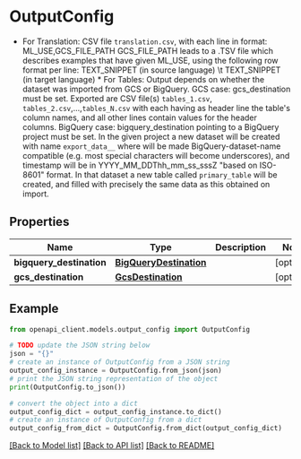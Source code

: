 # OutputConfig

* For Translation: CSV file `translation.csv`, with each line in format: ML_USE,GCS_FILE_PATH GCS_FILE_PATH leads to a .TSV file which describes examples that have given ML_USE, using the following row format per line: TEXT_SNIPPET (in source language) \\t TEXT_SNIPPET (in target language) * For Tables: Output depends on whether the dataset was imported from GCS or BigQuery. GCS case: gcs_destination must be set. Exported are CSV file(s) `tables_1.csv`, `tables_2.csv`,...,`tables_N.csv` with each having as header line the table's column names, and all other lines contain values for the header columns. BigQuery case: bigquery_destination pointing to a BigQuery project must be set. In the given project a new dataset will be created with name `export_data__` where will be made BigQuery-dataset-name compatible (e.g. most special characters will become underscores), and timestamp will be in YYYY_MM_DDThh_mm_ss_sssZ \"based on ISO-8601\" format. In that dataset a new table called `primary_table` will be created, and filled with precisely the same data as this obtained on import.

## Properties

Name | Type | Description | Notes
------------ | ------------- | ------------- | -------------
**bigquery_destination** | [**BigQueryDestination**](BigQueryDestination.md) |  | [optional] 
**gcs_destination** | [**GcsDestination**](GcsDestination.md) |  | [optional] 

## Example

```python
from openapi_client.models.output_config import OutputConfig

# TODO update the JSON string below
json = "{}"
# create an instance of OutputConfig from a JSON string
output_config_instance = OutputConfig.from_json(json)
# print the JSON string representation of the object
print(OutputConfig.to_json())

# convert the object into a dict
output_config_dict = output_config_instance.to_dict()
# create an instance of OutputConfig from a dict
output_config_from_dict = OutputConfig.from_dict(output_config_dict)
```
[[Back to Model list]](../README.md#documentation-for-models) [[Back to API list]](../README.md#documentation-for-api-endpoints) [[Back to README]](../README.md)


